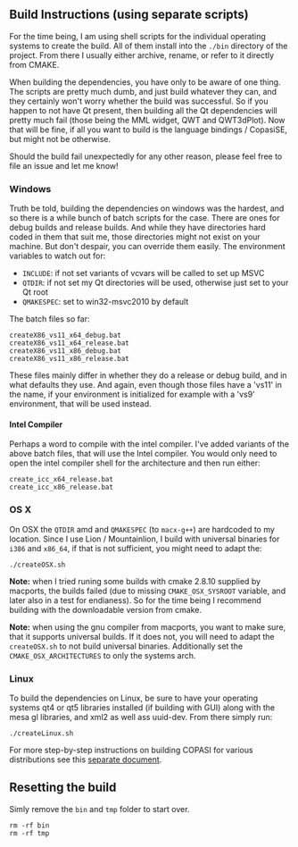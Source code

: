 ## Build Instructions (using separate scripts)
For the time being, I am using shell scripts for the individual operating systems to create the build. All of them install into the `./bin` directory of the project. From there I usually either archive, rename, or refer to it directly from CMAKE. 

When building the dependencies, you have only to be aware of one thing. The scripts are pretty much dumb, and just build whatever they can, and they certainly won't worry whether the build was successful. So if you happen to not have Qt present, then building all the Qt dependencies will pretty much fail (those being the MML widget, QWT and QWT3dPlot). Now that will be fine, if all you want to build is the language bindings / CopasiSE, but might not be otherwise. 

Should the build fail unexpectedly for any other reason, please feel free to file an issue and let me know!
### Windows
Truth be told, building the dependencies on windows was the hardest, and so there is a while bunch of batch scripts for the case. There are ones for debug builds and release builds. And while they have directories hard coded in them that suit me, those directories might not exist on your machine. But don't despair, you can override them easily. The environment variables to watch out for: 

- `INCLUDE`: if not set variants of vcvars will be called to set up MSVC
- `QTDIR`: if not set my Qt directories will be used, otherwise just set to your Qt root
- `QMAKESPEC`: set to win32-msvc2010 by default

The batch files so far: 

	createX86_vs11_x64_debug.bat  
	createX86_vs11_x64_release.bat  
	createX86_vs11_x86_debug.bat  
	createX86_vs11_x86_release.bat  

These files mainly differ in whether they do a release or debug build, and in what defaults they use. And again, even though those files have a 'vs11' in the name, if your environment is initialized for example with a 'vs9' environment, that will be used instead. 
#### Intel Compiler
Perhaps a word to compile with the intel compiler. I've added variants of the above batch files, that will use the Intel compiler. You would only need to open the intel compiler shell for the architecture and then run either: 

	create_icc_x64_release.bat  
	create_icc_x86_release.bat

### OS X
On OSX the `QTDIR` amd and `QMAKESPEC` (to `macx-g++`) are hardcoded to my location. Since I use Lion / Mountainlion, I build with universal binaries for `i386` and `x86_64`, if that is not sufficient, you might need to adapt the: 

	./createOSX.sh
 
**Note:** when I tried runing some builds with cmake 2.8.10 supplied by macports, the builds failed (due to missing `CMAKE_OSX_SYSROOT` variable, and later also in a test for endianess). So for the time being I recommend building with the downloadable version from cmake. 

**Note:** when using the gnu compiler from macports, you want to make sure, that it supports universal builds. If it does not, you will need to adapt the `createOSX.sh` to not build universal binaries. Additionally set the `CMAKE_OSX_ARCHITECTURES` to only the systems arch. 
  
### Linux
To build the dependencies on Linux, be sure to have your operating systems qt4 or qt5 libraries  installed (if building with GUI) along with the mesa gl libraries, and xml2 as well ass uuid-dev. From there simply run:

	./createLinux.sh

For more step-by-step instructions on building COPASI for various distributions see this [separate document](./readme_linux.md). 

## Resetting the build
Simly remove the `bin` and `tmp` folder to start over. 


	rm -rf bin  
	rm -rf tmp  
